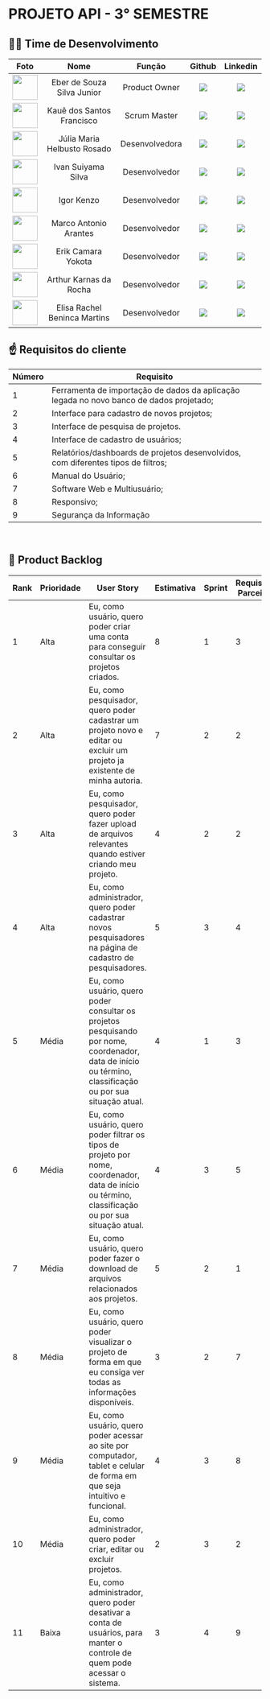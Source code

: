 # PROJETO API - 3° SEMESTRE

## 👷🏻 Time de Desenvolvimento

| Foto | Nome | Função | Github | Linkedin |
| :---------: | :---------: | :---------------------: | :-----------------: | :-------: |
| <img src="https://github.com/eberssj.png?size=50" width=50px> | Eber de Souza Silva Junior | Product Owner | <a href="https://github.com/eberssj"><img src="https://img.shields.io/badge/GitHub-100000?style=for-the-badge&logo=github&logoColor=white"></a> | <a href="https://www.linkedin.com/in/eber-junior-b2a4a3211/"><img src="https://img.shields.io/badge/LinkedIn-0077B5?style=for-the-badge&logo=linkedin&logoColor=white"></a> |
| <img src="https://github.com/Kaue-Francisco.png?size=50" width=50px> | Kauê dos Santos Francisco | Scrum Master | <a href="https://github.com/Kaue-Francisco"><img src="https://img.shields.io/badge/GitHub-100000?style=for-the-badge&logo=github&logoColor=white"></a> | <a href="https://www.linkedin.com/in/kau%C3%AA-francisco-3b13aa255/"><img src="https://img.shields.io/badge/LinkedIn-0077B5?style=for-the-badge&logo=linkedin&logoColor=white"></a> |
| <img src="https://github.com/juliamariahr.png?size=50" width=50px> | Júlia Maria Helbusto Rosado | Desenvolvedora | <a href="https://github.com/juliamariahr"><img src="https://img.shields.io/badge/GitHub-100000?style=for-the-badge&logo=github&logoColor=white"></a> | <a href="https://www.linkedin.com/in/júlia-rosado/"><img src="https://img.shields.io/badge/LinkedIn-0077B5?style=for-the-badge&logo=linkedin&logoColor=white"></a> |
| <img src="https://github.com/IvanSuiyama.png?size=50" width=50px> | Ivan Suiyama Silva | Desenvolvedor | <a href="https://github.com/IvanSuiyama"><img src="https://img.shields.io/badge/GitHub-100000?style=for-the-badge&logo=github&logoColor=white"></a> | <a href="https://www.linkedin.com/in/ivan-silva-248042186/"><img src="https://img.shields.io/badge/LinkedIn-0077B5?style=for-the-badge&logo=linkedin&logoColor=white"></a> |
| <img src="https://github.com/IgorKenzoMS.png?size=50" width=50px> | Igor Kenzo | Desenvolvedor | <a href="https://github.com/IgorKenzoMS"><img src="https://img.shields.io/badge/GitHub-100000?style=for-the-badge&logo=github&logoColor=white"></a> | <a href="https://www.linkedin.com/in/igor-kenzo-miyazaki-sasaki-4782b5249/?utm_source=share&utm_campaign=share_via&utm_content=profile&utm_medium=ios_app"><img src="https://img.shields.io/badge/LinkedIn-0077B5?style=for-the-badge&logo=linkedin&logoColor=white"></a> |
| <img src="https://github.com/maarantes.png?size=50" width=50px> | Marco Antonio Arantes | Desenvolvedor | <a href="https://github.com/maarantes"><img src="https://img.shields.io/badge/GitHub-100000?style=for-the-badge&logo=github&logoColor=white"></a> | <a href="https://www.linkedin.com/in/marco-antonio-arantes/"><img src="https://img.shields.io/badge/LinkedIn-0077B5?style=for-the-badge&logo=linkedin&logoColor=white"></a> |
| <img src="https://github.com/yokotaerik.png?size=50" width=50px> | Erik Camara Yokota | Desenvolvedor | <a href="https://github.com/yokotaerik"><img src="https://img.shields.io/badge/GitHub-100000?style=for-the-badge&logo=github&logoColor=white"></a> | <a href="https://www.linkedin.com/in/erik-camara-yokota-685439233/"><img src="https://img.shields.io/badge/LinkedIn-0077B5?style=for-the-badge&logo=linkedin&logoColor=white"></a> |
| <img src="https://github.com/Karnas01.png?size=50" width=50px> | Arthur Karnas da Rocha | Desenvolvedor | <a href="https://github.com/Karnas01"><img src="https://img.shields.io/badge/GitHub-100000?style=for-the-badge&logo=github&logoColor=white"></a> | <a href="https://www.linkedin.com/in/arthur-karnas-da-rocha-b90433271/"><img src="https://img.shields.io/badge/LinkedIn-0077B5?style=for-the-badge&logo=linkedin&logoColor=white"></a> |
| <img src="https://github.com/elisarachel.png?size=50" width=50px> | Elisa Rachel Beninca Martins | Desenvolvedor | <a href="https://github.com/elisarachel"><img src="https://img.shields.io/badge/GitHub-100000?style=for-the-badge&logo=github&logoColor=white"></a> | <a href="https://www.linkedin.com/in/elisa-beninca-704566292/"><img src="https://img.shields.io/badge/LinkedIn-0077B5?style=for-the-badge&logo=linkedin&logoColor=white"></a> |

## ☝️ Requisitos do cliente

| Número | Requisito                                           |
|--------|-----------------------------------------------------|
| 1      | Ferramenta  de  importação  de  dados  da  aplicação  legada  no  novo  banco  de  dados projetado; |
| 2      | Interface para cadastro de novos projetos; |
| 3      | Interface de pesquisa de projetos. |
| 4      | Interface de cadastro de usuários; |
| 5      | Relatórios/dashboards de projetos desenvolvidos, com diferentes tipos de filtros; |
| 6      | Manual do Usuário; |
| 7      | Software Web e Multiusuário; |
| 8      | Responsivo; |
| 9      | Segurança da Informação |

<br>

## 🌱 Product Backlog

| Rank | Prioridade | User Story | Estimativa | Sprint | Requisito Parceiro |
| --- | --- | --- | --- | --- | --- |
| 1 | Alta | Eu, como usuário, quero poder criar uma conta para conseguir consultar os projetos criados. | 8 | 1 | 3 |
| 2 | Alta | Eu, como pesquisador, quero poder cadastrar um projeto novo e editar ou excluir um projeto ja existente de minha autoria. | 7 | 2 | 2 |
| 3 | Alta | Eu, como pesquisador, quero poder fazer upload de arquivos relevantes quando estiver criando meu projeto. | 4 | 2 | 2 |
| 4 | Alta | Eu, como administrador, quero poder cadastrar novos pesquisadores na página de cadastro de pesquisadores. | 5 | 3 | 4 |
| 5 | Média | Eu, como usuário, quero poder consultar os projetos pesquisando por nome, coordenador, data de início ou término, classificação ou por sua situação atual. | 4 | 1 | 3 |
| 6 | Média | Eu, como usuário, quero poder filtrar os tipos de projeto por nome, coordenador, data de início ou término, classificação ou por sua situação atual. | 4 | 3 | 5 |
| 7 | Média | Eu, como usuário, quero poder fazer o download de arquivos relacionados aos projetos. | 5 | 2 | 1 |
| 8 | Média | Eu, como usuário, quero poder visualizar o projeto de forma em que eu consiga ver todas as informações disponíveis. | 3 | 2 | 7 |
| 9 | Média | Eu, como usuário, quero poder acessar ao site por computador, tablet e celular de forma em que seja intuitivo e funcional. | 4 | 3 | 8 |
| 10 | Média | Eu, como administrador, quero poder criar, editar ou excluir projetos. | 2 | 3 | 2 |
| 11 | Baixa | Eu, como administrador, quero poder desativar a conta de usuários, para manter o controle de quem pode acessar o sistema. | 3 | 4 | 9 |
